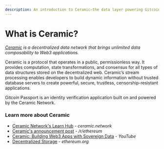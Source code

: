 ```yaml
---
description: An introduction to Ceramic—the data layer powering Gitcoin Passport.
---
```


# What is Ceramic?

[_Ceramic_](https://ceramic.network/) _is a decentralized data network that brings unlimited data composability to Web3 applications._

Ceramic is a protocol that operates in a public, permissionless way. It provides computation, state transformations, and consensus for all types of data structures stored on the decentralized web. Ceramic’s stream processing enables developers to build dynamic information without trusted database servers to create powerful, secure, trustless, censorship-resistant applications.

Gitcoin Passport is an identity verification application built on and powered by the Ceramic Network.

### Learn more about Ceramic

* [Ceramic Network's Learn Hub](https://developers.ceramic.network/learn/welcome/) - _ceramic.network_
* [Ceramic's announcement post](https://www.reddit.com/r/ethereum/comments/foaao6/introducing\_the\_ceramic\_protocol/) - _/r/ethereum_
* [Ceramic: Building Web3 Apps with Sovereign Data](https://www.youtube.com/watch?v=nhjla1RaqyM) - _YouTube_
* [Decentralized Storage](https://ethereum.org/en/developers/docs/storage/) - _ethereum.org_

